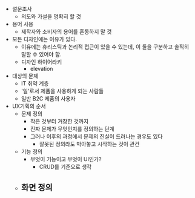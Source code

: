 - 설문조사
	- 의도와 가설을 명확히 할 것
- 용어 사용
	- 제작자와 소비자의 용어를 혼동하지 말 것
- 모든 디자인에는 이유가 있다.
	- 이유에는 휴리스틱과 논리적 접근이 있을 수 있는데, 이 둘을 구분하고 솔직히 말할 수 있어야 함.
	- 디자인 하이어라키
		- elevation
- 대상의 문제
	- IT 취약 계층
	- '일'로서 제품을 사용하게 되는 사람들
	- 일반 B2C 제품의 사용자
- UX기획의 순서
	- 문제 정의
		- 작은 것부터 거창한 것까지
		- 진짜 문제가 무엇인지를 정의하는 단계
		- 그러나 이후의 과정에서 문제의 진실이 드러나는 경우도 있다
			- 잘못된 정의라도 박아놓고 시작하는 것이 관건
	- 기능 정의
		- 무엇이 기능이고 무엇이 UI인가?
			- CRUD를 기준으로 생각
	- 화면 정의
		- 